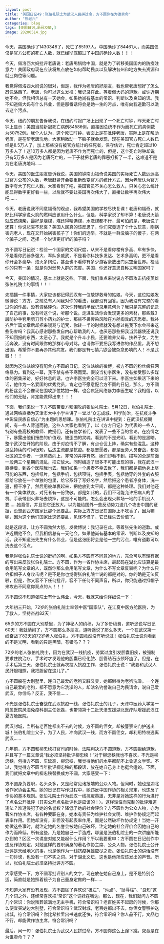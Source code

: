 ```yaml
---
layout: post
title: "美国日记49：张伯礼院士为武汉人民拼过命，方不圆你在为谁卖命"
author: "熊老六"
categories: blog
tags: [美国日记,新冠疫情,]
image: 20200514.jpg
---
```

​​今天，美国确诊了1430348了，死亡了85197人。中国确诊了84461人，而美国仅仅是官方公布的死亡人数，就已经彻底超过了中国的确诊人数！！！

今天，佩洛西大妈批评老唐说：老唐甩锅给中国，就是为了转移美国国内的防疫注意力！美国政府现在应该将焦点放在如何帮助民众以及解决各州和地方失去资源和就业岗位等问题。

我觉得佩洛西大妈说的很对，但是，我作为老唐的好朋友，我也帮老唐想好了怎么怼佩洛西了。老唐，你可以这么发推：我记录在此。等着佩大妈的道歉。或许近期她不会，但我相信总有一天她会，如果她尚有基本的常识、判断以及良知的话。我不知道佩大妈有什么伟业，但是那番话将会是她一生的污点，唯有向我道歉可以洗去这个污点。

今天，纽约的朋友告诉我说，在纽约时报广场上出现了一个死亡时钟，昨天死亡时钟上显示：美国当前新冠死亡病例84586例，直接因总统不作为而死亡的病例数为50752例。我个人认为，这个死亡时钟，表面上是在批评老唐，实际上是在帮助老唐，是在帮老唐洗地。大家稍微动一下脑子就会发现，现在美国官方死亡人数已经是8.5万人了，加上那些没有被官方统计的枉死者，保守估计，死亡肯定超过10万多人了！这10万多人都是因为老唐不作为而死亡的，但是，这个死亡时钟却说只有5万多人是因为老唐死亡的，一下子就把老唐的罪恶打折了一半，这难道不是为在老唐洗地吗……

今天，美国的医生朋友告诉我说，美国的钟南山福奇说美国的实际死亡人数远远高过官方公布的人数，老唐赶紧开会要重新改变官方的统计方式，因为老唐认为官方数字夸大了死亡人数。大家看到了吧，美国官员不关心怎么救人，只关心怎么统计能显得数字更好看一些，以后就不要让美国再次伟大了，直接让数字再次伟大吧……

今天，老唐说我不同意福奇的观点，我希望美国的学校尽快复课！老唐和福奇，就好比科学家说火箭的燃料应该用什么什么，但是，科学家说了却不算！老唐说火箭就应该烧柴，最好是烧煤，煤还得精选煤，水洗煤都不行，最可怕的是，老唐说了还算！你说悲哀不悲哀？美国人民真的该反思了，你们究竟选了个什么玩意，刚祸害完老人，现在又开始祸害孩子了！你们的选举，不就是一群没脑子的傻子，在两个骗子之间，选择一个说话更好听的骗子吗？

方不圆写日记说：检验一个国家的文明尺度，从来不是看你楼有多高、车有多快，不是看你武器多强大、军队多威武，不是看你科技多发达、艺术多高明，更不是看你开会多豪华、焰火多绚烂，甚至也不看你有多少游客豪放出门买空全世界。检验你的只有一条：就是你对弱势人群的态度。美国，你还好意思自称文明国家吗？

今天，美国的情况，基本上就是这些。下面，我们重点来说说方不圆攻击抗疫英雄张伯礼院士的事情！！！

先插播一件事情，大家应该都记得武汉有一位敲锣救母的姑娘。今天，这位姑娘发微博说：方方，之前总有人问我对你的看法，我都没有回答。因为我没有完整的看过你的作品，没有资格评价。这次你转我的半截记录用意何为？我只是完整的记录了自己的事，没有听这个说，听那个说。走进生活你会发现更多的素材，那些戴3层防护手套用剪刀剪小药丸的护士，那些不畏传染风险在方舱掏粪的志愿者。我补齐后半篇文章后却招来谩骂与诅咒，你转一半的时候就没有想过拖我下水会带来这些伤害吗？我真心感谢那些发自内心帮助我的人，也厌恶那些把我当武器使还说我不知回报的东西，太恶心了。我就是个升斗小民，还要赡养父母，扶养子女，为生活奔波，没有时间跟你的那群小号对骂。也请你不要把我写进你的作品里，我不想出国。希望你不要再@其他病友，我们都是有七情六欲会被杂念影响的人！不是武器！！！

就因为这位姑娘没有配合方不圆的日记，这位姑娘的微博，被方不圆的粉丝疯狂网络暴力。看到这一幕，我不禁有些不寒而栗。假设当初李医生，没有接受那么多媒体的密集采访，好好休息的话，也许李医生完全可以活下来。李医生如果活下来的话，他作为一名爱国的优秀党员，肯定也不愿意配合方不圆的日记，那么，方不圆的粉丝会不会像现在围攻那位姑娘一样，也会疯狂网络暴力李医生呢？我相信，以他们的无耻，肯定能做得出来！！！

下面，我们来说一下方不圆带着方粉围攻的张伯礼院士。5月12日，张伯礼院士，通过网络直播为天津市大中小学主讲了一堂以“众志成城、科学防治，在抗疫斗争中彰显民族自信心”为主题的思想课。张伯礼院士在讲课中提到：在武汉抗疫期间，有一些人背道而驰，这些人大家也看到了，以《方方日记》为代表的一些人，特别有些高校的教师、教授们，还有些学者们，发表了一些不当的言论。在疫情之下，暴露出他们扭曲的价值观，被歪曲的灵魂。看到的不是光明，看到的是黑暗。整个武汉在开始的阶段，由于对疫情不了解，有点仓促上阵，确实有些混乱。这种混乱持续的时间很短，后边主流都是抗疫。都是志愿者，都是医务人员奋战，都是社区的工作者，一派蒸蒸向上，非常的井序有然，她们却看不到，描写的全是前面一段两三个星期的混乱，把它放大。同时编造了很多不可能出现的事，我在武汉一直待着，到各个医院我也去。我们如果一个患者不幸去世了，我们都是把他身上尽可能的东西，包括纸片，包括手机，包括项链，包括手表，包括他穿的外套的衣服都给它放在一个单独的包里，给它系好了写好名字，然后把这个患者净身体，洗一遍，擦干净了，然后用被单裹起来，把他放到太平间，都是这种处理。我们对他还有一个集体默哀，对死者有一份致敬。都是如此的，我们不可能允许把病人的手机、手表带到火葬场去烧掉，这是不可能的。怎么会出现火葬场一地的手机没人要……她竟信，并且把它还放大，以为能给国外一些反动势力送几个攻击中国的证据，没想到西方国家比那个还要乱。实际上方方日记在国际上不吃香了，因为嘛呢，因为这个他们国家比这还要乱，见怪不怪了，它已经失去价值了。

就是这段话，让方不圆勃然大怒，发微博说：我记录在此。等着张先生的道歉。或许近期他不会，但我相信总有一天他会，如果他尚有基本的常识、判断以及良知的话。我不知道张先生有什么伟业，但是这张图将会是他一生的污点，唯有道歉可以洗去这个污点。

我觉得张伯礼院士说的挺好的啊，如果方不圆有不同意的地方，完全可以有理有据的写出来反驳张伯礼院士。方不圆，作为一省作协主席，最起码在湖北应该算是最会用笔写文章的人，既然你那么会用笔写文章，为什么不写文章反驳呢？为什么只会扣帽子人身攻击呢？是不是你也觉得张伯礼院士说的都是对的，你的确是无法反驳，但是，你又容不下任何批评，容不下任何不同声音，所以，你只能通过扣帽子来攻击不同意你观点的人！！！

方不圆说不知道张院士有什么伟业，今天，我就来给你详细说一下：

大年初三开始，72岁的张伯礼院士率领中医“国家队”，在江夏中医方舱医院，为了救人，坚持奋战82天！

65岁的方不圆在大别墅里，为了神秘人的约稿，为了多份稿费，道听途说写日记60天！我就纳闷了，方不圆那么多朋友，道听途说了那么多天，一个在武汉第一线奋战了82天的72岁老人张伯礼，方不圆竟然没有听说过！张伯礼院士说你看到的不是光明，看到的只是黑暗，有错吗？？？

72岁的老人张伯礼院士，因为在武汉一线抗疫，劳累过度引发胆囊旧疾，被强制要求住院治疗，手术时才发现他的胆囊已经化脓、胆管结石嵌顿坏疽了。但是，在手术后第三天，张伯礼院士就再次投入抗疫工作，张伯礼院士说：“我要和武汉人民肝胆相照，我把胆留在这儿了。”

方不圆躲在大别墅里，连自己最爱的老狗又脏又臭，她都懒得为老狗洗澡。一个连自己最爱的老狗，都不愿意为它洗澡的人，却沽名钓誉说自己为民请命，说自己爱武汉，你信吗？反正，我不信……

不光是张伯礼院士奋战在武汉抗疫一线，张伯礼院士的儿子，天津中医药大学第一附属医院风湿免疫科副主任张磊，也带领第十二批天津支援湖北医疗队增援武汉江夏方舱医院。

武汉封城，当所有老百姓都出不去的时候，方不圆的侄女，却被警察专门护送出城！张伯礼院士父子，为了人民，冲向武汉一线，而方不圆侄女，却利用特权逃离武汉……

几年前，方不圆和柳忠秧打官司的时候，法院判决方不圆道歉，方不圆拒绝道歉，并且写了一篇文章说“我必须坚持批评柳忠秧！”对于柳忠秧我也不喜欢，不光是柳忠秧，包括方不圆、车延高、柳忠秧，我觉得他们的水平都配不上鲁迅文学奖。不过，我觉得方不圆当年批评柳忠秧的那段话，放在她自己身上也挺合适的，下面，我们就把文章中的柳忠秧替换成方不圆，大家感受一下：

方不圆身负要职，名头众多，又是经常见诸报端的公众人物。但同时，她也是湖北省作家协会主席。她的日记在写作过程中，她违反中国作协的相关规定，也违反了作协的基本规则。张伯礼院士作为武汉一线抗疫英雄，无非是对她这样的行为进行了点名公开批评（其实公开点名批评也是应该的！）。这样理性而克制的批评难道违法？难道侵犯了她的名誉权？降低了她的社会评价？方不圆作为公众人物，亦为著名作协主席，有各种要职在身，她本有责任为维护社会文明、维护作协规定而起表率作用。但她却没有。非但没有起表率作用，而是公然破坏作协规定！当她一开始做这些事时，就注定她的名誉会被她自己破坏，注定她的社会评价会因她自己的作为而降低。所有这些，乃是她自己一手造成，哪里是张伯礼院士的一次讲座所能办到的？区区一次讲座对她又能起什么作用？所以我要重申：方不圆在日记创作中违反作协规定，对她这样的要职满身的著名作协主席、公众人物，张伯礼院士公开批评是天经地义的事，也是他作为一线抗疫英雄应尽之责。张伯礼院士的讲话没有一句诽谤，也没有一句不实之词。对于湖北文坛，这也是他所应该发出的声音。所以，张伯礼院士必须坚持批评方不圆。

大家感受一下，方不圆写批评别人的文字，现在放在她自己身上，是不是特别合适，简直就是她照着镜子为自己量身定做的一样……

不知道大家有没有发现，方不圆除了喜欢说“极左”、“污点”、“耻辱柱”、“良知”这几个词之外，还经常喜欢把“常识”这个词挂在嘴边。那么，现在，我们就问方不圆几个常识：你说殡葬馆满地无主手机，符合常识吗？老百姓买不起房的时候，你那么便宜买湖边大别墅，符合常识吗？武汉封城，老百姓都出不去，你侄女警察护送出城，符合常识吗？你比希拉里出书速度还快，符合常识吗？你人品不行，文品也不行，却能做作协主席，符合常识吗？

最后，问一句：张伯礼院士为武汉人民拼过命，方不圆你这么上蹿下跳，究竟是在为谁卖命？？？
